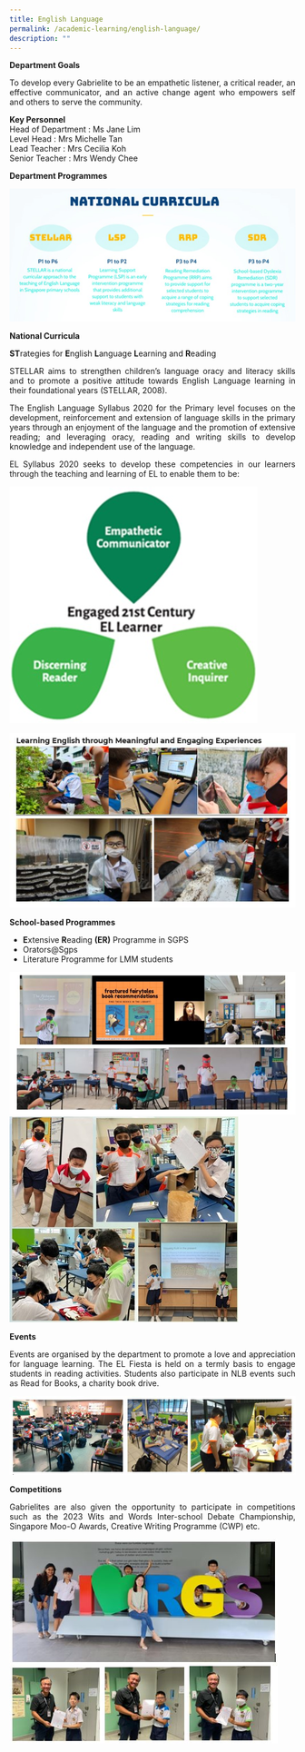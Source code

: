```yaml
---
title: English Language
permalink: /academic-learning/english-language/
description: ""
---
```

**Department Goals**
<p align="justify">
To develop every Gabrielite to be an empathetic listener, a critical reader, an effective communicator, and an active change agent who empowers self and others to serve the community.</p>
  
**Key Personnel**   
Head of Department : Ms Jane Lim  
Level Head : Mrs Michelle Tan  
Lead Teacher : Mrs Cecilia Koh  
Senior Teacher : Mrs Wendy Chee

**Department Programmes**

![](/images/National%20Curricula.jpg)

**National Curricula**

**ST**rategies for **E**nglish **L**anguage **L**earning and **R**eading
<p align="justify">
STELLAR aims to strengthen children’s language oracy and literacy skills and to promote a positive attitude towards English Language learning in their foundational years (STELLAR, 2008). </p>  
 <p align="justify">
The English Language Syllabus 2020 for the Primary level focuses on the development, reinforcement and extension of language skills in the primary years through an enjoyment of the language and the promotion of extensive reading; and leveraging oracy, reading and writing skills to develop knowledge and independent use of the language. </p>
<p align="justify">
EL Syllabus 2020 seeks to develop these competencies in our learners through the teaching and learning of EL to enable them to be: </p>

![](/images/21st%20century%20el%20learner.jpg)

![](/images/EL%20Experience.jpg)

**School-based Programmes**
* **E**xtensive **R**eading **(ER)** Programme in SGPS 
* Orators@Sgps
* Literature Programme for LMM students

![](/images/Fairytale.jpg)
![](/images/Fairytale2.jpg)

**Events**
<p align="justify">
Events are organised by the department to promote a love and appreciation for language learning. The EL Fiesta is held on a termly basis to engage students in reading activities. Students also participate in NLB events such as Read for Books, a charity book drive. </p>

![](/images/EL%20Events.jpg)

**Competitions**
<p align="justify">
Gabrielites are also given the opportunity to participate in competitions such as the 2023 Wits and Words Inter-school Debate Championship, Singapore Moo-O Awards, Creative Writing Programme (CWP) etc.</p>

![](/images/EL%20Competitions.jpg)